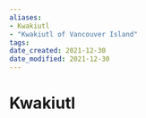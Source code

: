 ```yaml
---
aliases: 
- Kwakiutl
- "Kwakiutl of Vancouver Island"
tags: 
date_created: 2021-12-30
date_modified: 2021-12-30
---
```


# Kwakiutl
